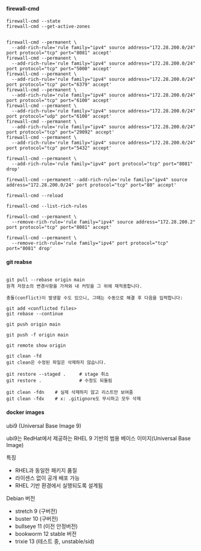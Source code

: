 
#### firewall-cmd

```
firewall-cmd --state
firewall-cmd --get-active-zones


firewall-cmd --permanent \
  --add-rich-rule='rule family="ipv4" source address="172.28.200.0/24" port protocol="tcp" port="8081" accept'
firewall-cmd --permanent \
  --add-rich-rule='rule family="ipv4" source address="172.28.200.0/24" port protocol="tcp" port="5000" accept'
firewall-cmd --permanent \
  --add-rich-rule='rule family="ipv4" source address="172.28.200.0/24" port protocol="tcp" port="6379" accept'
firewall-cmd --permanent \
  --add-rich-rule='rule family="ipv4" source address="172.28.200.0/24" port protocol="tcp" port="6100" accept'
firewall-cmd --permanent \
  --add-rich-rule='rule family="ipv4" source address="172.28.200.0/24" port protocol="udp" port="6100" accept'
firewall-cmd --permanent \
  --add-rich-rule='rule family="ipv4" source address="172.28.200.0/24" port protocol="tcp" port="29092" accept'
firewall-cmd --permanent \
  --add-rich-rule='rule family="ipv4" source address="172.28.200.0/24" port protocol="tcp" port="5432" accept'

firewall-cmd --permanent \
  --add-rich-rule='rule family="ipv4" port protocol="tcp" port="8081" drop'

firewall-cmd --permanent --add-rich-rule='rule family="ipv4" source address="172.28.200.0/24" port protocol="tcp" port="80" accept'

firewall-cmd --reload

firewall-cmd --list-rich-rules

firewall-cmd --permanent \
  --remove-rich-rule='rule family="ipv4" source address="172.28.200.2" port protocol="tcp" port="8081" accept'

firewall-cmd --permanent \
  --remove-rich-rule='rule family="ipv4" port protocol="tcp" port="8081" drop'

```

#### git reabse

```

git pull --rebase origin main
원격 저장소의 변경사항을 가져와 내 커밋을 그 위에 재적용합니다.

충돌(conflict)이 발생할 수도 있으니, 그때는 수동으로 해결 후 다음을 입력합니다:

git add <conflicted files>
git rebase --continue

git push origin main

git push -f origin main

git remote show origin

git clean -fd
git clean은 수정된 파일은 삭제하지 않습니다.

git restore --staged .     # stage 취소
git restore .              # 수정도 되돌림

git clean -fdn    # 실제 삭제하지 않고 리스트만 보여줌
git clean -fdx    # x: .gitignore도 무시하고 모두 삭제
```

#### docker images
ubi9 (Universal Base Image 9)

ubi9는 RedHat에서 제공하는 RHEL 9 기반의 범용 베이스 이미지(Universal Base Image)

특징
- RHEL과 동일한 패키지 품질
- 라이센스 없이 공개 배포 가능
- RHEL 기반 환경에서 실행되도록 설계됨


Debian 버전
- stretch 9 (구버전)
- buster  10  (구버전)
- bullseye  11  (이전 안정버전)
- bookworm  12  stable 버전
- trixie  13  (테스트 중, unstable/sid)


